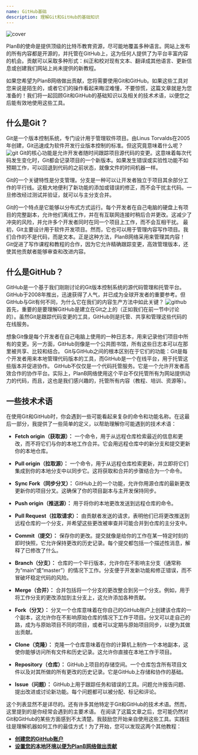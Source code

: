 ```yaml
---
name: GitHub基础
description: 理解Git和GitHub的基础知识
---
```


![cover](assets/cover.webp)

PlanB的使命是提供顶级的比特币教育资源，尽可能地覆盖多种语言。网站上发布的所有内容都是开源的，并托管在GitHub上，这为任何人提供了为平台丰富内容的机会。贡献可以采取多种形式：纠正和校对现有文本、翻译成其他语言、更新信息或创建我们网站上尚未提供的新教程。

如果您希望为PlanB网络做出贡献，您将需要使用Git和GitHub。如果这些工具对您来说是陌生的，或者它们的操作看起来晦涩难懂，不要惊慌，这篇文章就是为您准备的！我们将一起回顾Git和GitHub的基础知识以及相关的技术术语，以便您之后能有效地使用这些工具。

## 什么是Git？

Git是一个版本控制系统，专门设计用于管理软件项目。由Linus Torvalds在2005年创建，Git迅速成为软件开发行业版本控制的标准。但这究竟意味着什么呢？
![git](assets/1.webp)
Git的核心功能是允许开发者随时间跟踪项目源代码的变更。这意味着每次代码发生变化时，Git都会记录项目的一个新版本。如果发生错误或实验性功能不如预期工作，可以回退到代码的之前状态，就像文件的时间机器一样。

Git的一个关键特性是分支管理。分支是一种可以让开发者独立于项目其余部分工作的平行线。这极大地便利了新功能的添加或错误的修正，而不会干扰主代码。一旦修改经过测试并验证，就可以与主分支合并。

Git的一个特点是它能够以分布式方式运行。每个开发者在自己电脑的硬盘上有项目的完整副本，允许他们离线工作，并在有互联网连接时稍后合并更改。这减少了冲突的风险，并允许多个开发者同时在同一个项目上工作，而不会互相干扰。
最初，Git主要设计用于软件开发项目。然而，它也可以用于管理内容写作项目。我们合作的不是代码，而是文本。正是这种方法，PlanB网络采用来管理其内容！Git促进了写作课程和教程的合作，因为它允许精确跟踪变更，高效管理版本，还使其他贡献者能够审查和改进内容。
## 什么是GitHub？

GitHub是一个基于我们刚刚讨论的Git版本控制系统的源代码管理和托管平台。GitHub于2008年推出，迅速获得了人气，并已成为全球开发者的重要参考。但GitHub与Git有何不同，为什么它在我们的内容生产方法中如此关键？
![github](assets/2.webp)
首先，重要的是要理解GitHub是建立在Git之上的（正如我们在前一节中讨论的）。虽然Git是跟踪代码变更的工具，GitHub则是托管、共享和管理这些代码的在线服务。

想象Git像是每个开发者在自己电脑上使用的一种日志本，用来记录他们项目中所有的变更。另一方面，GitHub则像是一个公共图书馆，所有这些日志本可以在那里被共享、比较和结合。
Git与GitHub之间的根本区别在于它们的功能：Git是每个开发者用来本地管理代码版本的工具，而GitHub是一个在线平台，用于托管这些版本并促进协作。
GitHub不仅仅是一个代码托管服务。它是一个允许开发者高效合作的协作平台。实际上，PlanB网络使用这个平台不仅托管所有为网站提供动力的代码，而且，这也是我们感兴趣的，托管所有内容（教程、培训、资源等）。

## 一些技术术语

在使用Git和GitHub时，你会遇到一些可能看起来复杂的命令和功能名称。在这最后一部分，我提供了一些简单的定义，以帮助理解你可能遇到的技术术语：

- **Fetch origin（获取源）：** 一个命令，用于从远程仓库检索最近的信息和更改，而不将它们与你的本地工作合并。它会用远程仓库中的新分支和提交更新你的本地仓库。

- **Pull origin（拉取源）：** 一个命令，用于从远程仓库检索更新，并立即将它们集成到你的本地分支中以同步它。这将获取和合并的步骤结合为一个命令。
- **Sync Fork（同步分叉）：** GitHub上的一个功能，允许你用源仓库的最新更改更新你的项目分叉。这确保了你的项目副本与主开发保持同步。
- **Push origin（推送源）：** 用于将你的本地更改发送到远程仓库的命令。

- **Pull Request（拉取请求）：** 由贡献者发送的请求，表明他们已将更改推送到远程仓库的一个分支，并希望这些更改被审查并可能合并到仓库的主分支中。

- **Commit（提交）：** 保存你的更改。提交就像是给你的工作在某一特定时刻的即时快照，它允许保持更改的历史记录。每个提交都包括一个描述性消息，解释了已修改了什么。

- **Branch（分支）：** 仓库的一个平行版本，允许你在不影响主分支（通常称为“main”或“master”）的情况下工作。分支便于开发新功能和修正错误，而不冒破坏稳定代码的风险。

- **Merge（合并）：** 合并包括将一个分支的更改整合到另一个分支。例如，用于将工作分支的更改添加到主分支上，这允许添加各种贡献。

- **Fork（分叉）：** 分叉一个仓库意味着在你自己的GitHub账户上创建该仓库的一个副本，这允许你在不影响原始仓库的情况下工作于项目。分叉可以走自己的路，成为与原始项目不同的项目，或者可以定期与原始项目同步，以便为其做出贡献。

- **Clone（克隆）：** 克隆一个仓库意味着在你的计算机上制作一个本地副本，这使你能够访问所有文件和历史记录。这允许你直接在本地工作于项目。

- **Repository（仓库）：** GitHub上项目的存储空间。一个仓库包含所有项目文件以及对其所做的所有更改的历史记录。它是GitHub上存储和协作的基础。

- **Issue（问题）：** GitHub上用于跟踪任务和错误的工具。问题允许报告问题、提出改进或讨论新功能。每个问题都可以被分配、标记和评论。

这个列表显然不是详尽的。还有许多其他特定于Git和GitHub的技术术语。然而，这里提到的是你经常会遇到的主要术语。
在阅读了这篇文章之后，您可能仍然对Git和GitHub的某些方面感到不太清楚。我鼓励您开始亲自使用这些工具。实践往往是理解机器如何工作的最佳方式！为了开始，您可以发现这两个其他教程：
- **[创建您的GitHub账户](https://planb.network/tutorials/others/contribution/create-github-account-a75fc39d-f0d0-44dc-9cd5-cd94aee0c07c)**
- **[设置您的本地环境以便为PlanB网络做出贡献](https://planb.network/tutorials/others/contribution/github-desktop-work-environment-5862003b-9d76-47f5-a9e0-5ec74256a8ba)**